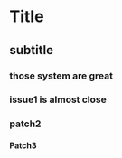 # Title

## subtitle

### those system are great

### issue1 is almost close

### patch2

#### Patch3
